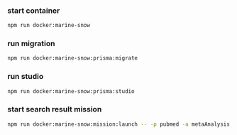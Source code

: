 ### start container
```bash
npm run docker:marine-snow
```

### run migration
```bash
npm run docker:marine-snow:prisma:migrate
```

### run studio
```bash
npm run docker:marine-snow:prisma:studio
```

### start search result mission
```bash
npm run docker:marine-snow:mission:launch -- -p pubmed -a metaAnalysis -t 2022/09/13 -f 2022/09/13
```